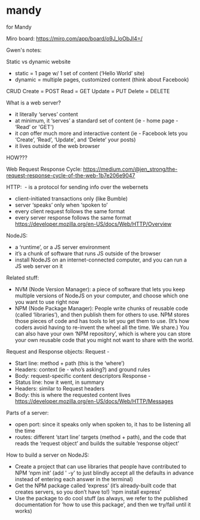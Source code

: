 # mandy
for Mandy

Miro board: https://miro.com/app/board/o9J_loObJl4=/

Gwen's notes:

Static vs dynamic website
 - static = 1 page w/ 1 set of content (‘Hello World’ site)
 - dynamic = multiple pages, customized content (think about Facebook)

CRUD
Create = POST
Read = GET
Update = PUT
Delete = DELETE

What is a web server?
 - it literally ‘serves’ content
 - at minimum, it ‘serves’ a standard set of content (ie - home page - ‘Read’ or 'GET')
 - it *can* offer much more and interactive content (ie - Facebook lets you ‘Create’, ‘Read’, ‘Update’, and ‘Delete’ your posts)
 - it lives outside of the web browser


HOW???

Web Request Response Cycle:
https://medium.com/@jen_strong/the-request-response-cycle-of-the-web-1b7e206e9047

HTTP:  - is a protocol for sending info over the webernets
 - client-initiated transactions only (like Bumble)
 - server ‘speaks’ only when ‘spoken to’
 - every client request follows the same format
 - every server response follows the same format 
https://developer.mozilla.org/en-US/docs/Web/HTTP/Overview

NodeJS:
 - a ‘runtime’, or a JS server environment
 - it’s a chunk of software that runs JS outside of the browser
 - install NodeJS on an internet-connected computer, and you can run a JS web server on it

Related stuff:
 - NVM (Node Version Manager): a piece of software that lets you keep multiple versions of NodeJS on your computer, and choose which one you want to use right now
 - NPM (Node Package Manager): People write chunks of reusable code (called ‘libraries’), and then publish them for others to use. NPM stores those pieces of code and has tools to let you get them to use. (It’s how coders avoid having to re-invent the wheel all the time. We share.) You can also have your own ‘NPM repository’, which is where you can store your own reusable code that you might not want to share with the world.

Request and Response objects:
Request -
 - Start line: method + path (this is the ‘where’)
 - Headers: context (ie - who’s asking?) and ground rules
 - Body: request-specific content descriptors
Response - 
 - Status line: how it went, in summary
 - Headers: similar to Request headers
 - Body: this is where the requested content lives
https://developer.mozilla.org/en-US/docs/Web/HTTP/Messages

Parts of a server:
 - open port: since it speaks only when spoken to, it has to be listening all the time
 - routes: different ‘start line’ targets (method + path), and the code that reads the ‘request object’ and builds the suitable ‘response object’

How to build a server on NodeJS:
 - Create a project that can use libraries that people have contributed to NPM
     ‘npm init’ (add ' -y' to just blindly accept all the defaults in advance instead of entering each answer in the terminal)
 - Get the NPM package called ‘express’ (it’s already-built code that creates servers, so you don’t have to!)
     ’npm install express’ 
 - Use the package to do cool stuff (as always, we refer to the published documentation for ‘how to use this package’, and then we try/fail until it works)
